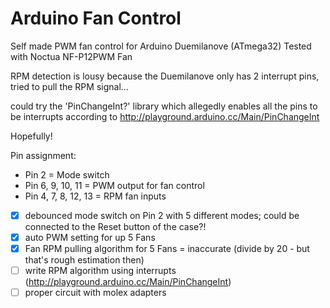 # Arduino Fan Control
Self made PWM fan control for Arduino Duemilanove (ATmega32)
Tested with Noctua NF-P12PWM Fan

RPM detection is lousy because the Duemilanove only has 2 interrupt pins, tried to pull the RPM signal...

could try the 'PinChangeInt?' library which allegedly enables all the pins to be interrupts according to http://playground.arduino.cc/Main/PinChangeInt

Hopefully!

Pin assignment:
* Pin 2 = Mode switch
* Pin 6, 9, 10, 11 = PWM output for fan control
* Pin 4, 7, 8, 12, 13 = RPM fan inputs

- [x] debounced mode switch on Pin 2 with 5 different modes; could be connected to the Reset button of the case?!
- [x] auto PWM setting for up 5 Fans
- [x] Fan RPM pulling algorithm for 5 Fans = inaccurate (divide by 20 - but that's rough estimation then)
- [ ] write RPM algorithm using interrupts (http://playground.arduino.cc/Main/PinChangeInt)
- [ ] proper circuit with molex adapters

